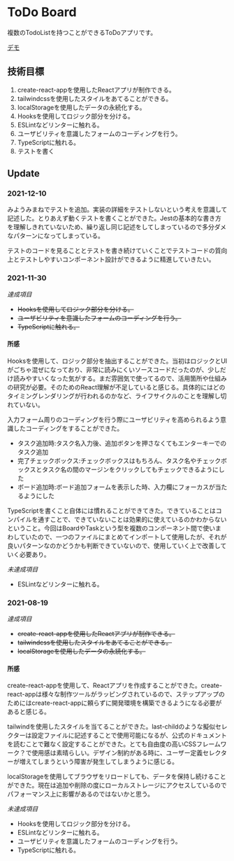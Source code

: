 # ToDo Board

複数のTodoListを持つことができるToDoアプリです。

[デモ](https://todo-board-app.netlify.app/)

## 技術目標

1. create-react-appを使用したReactアプリが制作できる。
2. tailwindcssを使用したスタイルをあてることができる。
3. localStorageを使用したデータの永続化する。
4. Hooksを使用してロジック部分を分ける。
5. ESLintなどリンターに触れる。
6. ユーザビリティを意識したフォームのコーディングを行う。
7. TypeScriptに触れる。
8. テストを書く

## Update

### 2021-12-10

みようみまねでテストを追加。実装の詳細をテストしないという考えを意識して記述した。とりあえず動くテストを書くことができた。Jestの基本的な書き方を理解しきれていないため、繰り返し同じ記述をしてしまっているので多分ダメなパターンになってしまっている。

テストのコードを見ることとテストを書き続けていくことでテストコードの質向上とテストしやすいコンポーネント設計ができるように精進していきたい。

### 2021-11-30

*達成項目*

* ~~Hooksを使用してロジック部分を分ける。~~
* ~~ユーザビリティを意識したフォームのコーディングを行う。~~
* ~~TypeScriptに触れる。~~

#### 所感

Hooksを使用して、ロジック部分を抽出することができた。当初はロジックとUIがごちゃ混ぜになっており、非常に読みにくいソースコードだったのが、少しだけ読みやすいくなった気がする。まだ雰囲気で使ってるので、活用箇所や仕組みの研究が必要。そのためのReact理解が不足していると感じる。具体的にはどのタイミングレンダリングが行われるのかなど、ライフサイクルのことを理解し切れていない。

入力フォーム周りのコーディングを行う際にユーザビリティを高められるよう意識したコーディングをすることができた。

* タスク追加時:タスク名入力後、追加ボタンを押さなくてもエンターキーでのタスク追加
* 完了チェックボックス:チェックボックスはもちろん、タスク名やチェックボックスとタスク名の間のマージンをクリックしてもチェックできるようにした
* ボード追加時:ボード追加フォームを表示した時、入力欄にフォーカスが当たるようにした

TypeScriptを書くこと自体には慣れることができてきた。できていることはコンパイルを通すことで、できていないことは効果的に使えているのかわからないということ。今回はBoardやTaskという型を複数のコンポーネント間で使いまわしていたので、一つのファイルにまとめてインポートして使用したが、それが良いパターンなのかどうかも判断できていないので、使用していく上で改善していく必要あり。

*未達成項目*

* ESLintなどリンターに触れる。

### 2021-08-19

*達成項目*

* ~~create-react-appを使用したReactアプリが制作できる。~~
* ~~tailwindcssを使用したスタイルをあてることができる。~~
* ~~localStorageを使用したデータの永続化する。~~

#### 所感

create-react-appを使用して、Reactアプリを作成することができた。create-react-appは様々な制作ツールがラッピングされているので、ステップアップのためにはcreate-react-appに頼らずに開発環境を構築できるようになる必要があると感じる。

tailwindを使用したスタイルを当てることができた。last-childのような擬似セレクターは設定ファイルに記述することで使用可能になるが、公式のドキュメントを読むことで難なく設定することができた。とても自由度の高いCSSフレームワーク？で使用感は素晴らしい。デザイン制約がある時に、ユーザー定義セレクターが増えてしまうという障害が発生してしまうように感じる。

localStorageを使用してブラウザをリロードしても、データを保持し続けることができた。現在は追加や削除の度にローカルストレージにアクセスしているのでパフォーマンス上に影響があるのではないかと思う。

*未達成項目*

* Hooksを使用してロジック部分を分ける。
* ESLintなどリンターに触れる。
* ユーザビリティを意識したフォームのコーディングを行う。
* TypeScriptに触れる。